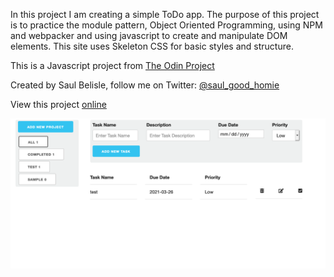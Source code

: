 In this project I am creating a simple ToDo app. The purpose of this project is to practice the module pattern, Object Oriented Programming, using NPM and webpacker and using javascript to create and manipulate DOM elements. This site uses Skeleton CSS for basic styles and structure.

This is a Javascript project from [The Odin Project](https://www.theodinproject.com/lessons/todo-list)

Created by Saul Belisle, follow me on Twitter: [@saul_good_homie](https://twitter.com/saul_good_homie)

View this project [online](https://saul-good-homie.github.io/JS-Todo-List-App/)

![Screen Shot of final app](src/Skeleton-CSS/images/Screenshot-final.png?raw=true)
